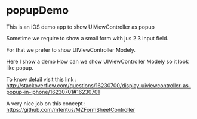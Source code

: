 popupDemo
=========

This is an iOS demo app to show UIViewController as popup

Sometime we require to show a small form with jus 2 3 input field.

For that we prefer to show UIViewController Modely.

Here I show a demo How can we show UIViewController Modely so it look like popup.

To know detail visit this link : http://stackoverflow.com/questions/16230700/display-uiviewcontroller-as-popup-in-iphone/16230701#16230701

A very nice job on this concept : https://github.com/m1entus/MZFormSheetController
